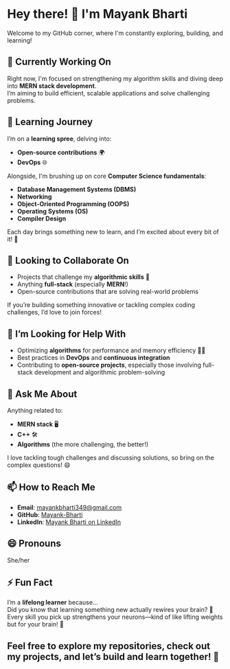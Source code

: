 # Hey there! 👋 I'm Mayank Bharti

Welcome to my GitHub corner, where I'm constantly exploring, building, and learning!



## 🔭 Currently Working On
Right now, I'm focused on strengthening my algorithm skills and diving deep into **MERN stack development**.  
I’m aiming to build efficient, scalable applications and solve challenging problems.



## 🌱 Learning Journey
I’m on a **learning spree**, delving into:
- **Open-source contributions** 🌍
- **DevOps** 🌐

Alongside, I'm brushing up on core **Computer Science fundamentals**:
- **Database Management Systems (DBMS)**
- **Networking**
- **Object-Oriented Programming (OOPS)**
- **Operating Systems (OS)**
- **Compiler Design**

Each day brings something new to learn, and I’m excited about every bit of it! 🚀



## 👯 Looking to Collaborate On
- Projects that challenge my **algorithmic skills** 🧠
- Anything **full-stack** (especially **MERN**!)
- Open-source contributions that are solving real-world problems

If you’re building something innovative or tackling complex coding challenges, I’d love to join forces!



## 🤔 I’m Looking for Help With
- Optimizing **algorithms** for performance and memory efficiency 🧑‍💻
- Best practices in **DevOps** and **continuous integration**
- Contributing to **open-source projects**, especially those involving full-stack development and algorithmic problem-solving



## 💬 Ask Me About
Anything related to:
- **MERN stack** 🖥️
- **C++** 🛠️
- **Algorithms** (the more challenging, the better!)

I love tackling tough challenges and discussing solutions, so bring on the complex questions! 😄



## 📫 How to Reach Me
- **Email**: [mayankbharti349@gmail.com](mailto:mayankbharti349@gmail.com)
- **GitHub**: [Mayank-Bharti](https://github.com/Mayank-Bharti/)
- **LinkedIn**: [Mayank Bharti on LinkedIn](www.linkedin.com/in/mayank-bharti-839b07261/)



## 😄 Pronouns
She/her



## ⚡ Fun Fact
I’m a **lifelong learner** because…  
Did you know that learning something new actually rewires your brain? 🧠  
Every skill you pick up strengthens your neurons—kind of like lifting weights but for your brain! 💪



## Feel free to explore my repositories, check out my projects, and let’s build and learn together! 🚀
